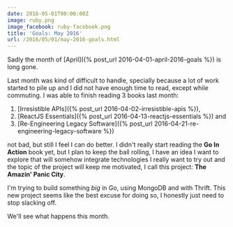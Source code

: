 ```yaml
---
date: 2016-05-01T00:00:00Z
image: ruby.png
image_facebook: ruby-facebook.png
title: 'Goals: May 2016'
url: /2016/05/01/may-2016-goals.html
---
```


Sadly the month of [April]({% post_url 2016-04-01-april-2016-goals %}) is long gone.

Last month was kind of difficult to handle, specially because a lot of work started to pile up and I did not have enough time to read, except while commuting. I was able to finish reading 3 books last month:

1. [Irresistible APIs]({% post_url 2016-04-02-irresistible-apis %}),
1. [ReactJS Essentials]({% post_url 2016-04-13-reactjs-essentials %}) and
1. [Re-Engineering Legacy Software]({% post_url 2016-04-21-re-engineering-legacy-software %})

not bad, but still I feel I can do better. I didn't really start reading the **Go In Action** book yet, but I plan to keep the ball rolling, I have an idea I want to explore that will somehow integrate technologies I really want to try out and the topic of the project will keep me motivated, I call this project: **The Amazin' Panic City**.

I'm trying to build something *big* in Go, using MongoDB and with Thrift. This new project seems like the best excuse for doing so, I honestly just need to stop slacking off.

We'll see what happens this month.
